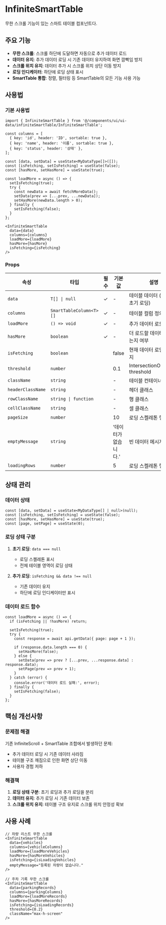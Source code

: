 # InfiniteSmartTable

무한 스크롤 기능이 있는 스마트 테이블 컴포넌트다.

## 주요 기능

- **무한 스크롤**: 스크롤 하단에 도달하면 자동으로 추가 데이터 로드
- **데이터 유지**: 추가 데이터 로딩 시 기존 데이터 유지하여 화면 깜빡임 방지
- **스크롤 위치 유지**: 데이터 추가 시 스크롤 위치 상단 이동 방지
- **로딩 인디케이터**: 하단에 로딩 상태 표시
- **SmartTable 통합**: 정렬, 필터링 등 SmartTable의 모든 기능 사용 가능

## 사용법

### 기본 사용법

```tsx
import { InfiniteSmartTable } from '@/components/ui/ui-data/infiniteSmartTable/InfiniteSmartTable';

const columns = [
  { key: 'id', header: 'ID', sortable: true },
  { key: 'name', header: '이름', sortable: true },
  { key: 'status', header: '상태' },
];

const [data, setData] = useState<MyDataType[]>([]);
const [isFetching, setIsFetching] = useState(false);
const [hasMore, setHasMore] = useState(true);

const loadMore = async () => {
  setIsFetching(true);
  try {
    const newData = await fetchMoreData();
    setData(prev => [...prev, ...newData]);
    setHasMore(newData.length > 0);
  } finally {
    setIsFetching(false);
  }
};

<InfiniteSmartTable
  data={data}
  columns={columns}
  loadMore={loadMore}
  hasMore={hasMore}
  isFetching={isFetching}
/>
```

### Props

| 속성 | 타입 | 필수 | 기본값 | 설명 |
|------|------|------|--------|------|
| `data` | `T[] \| null` | ✓ | - | 테이블 데이터 (null이면 초기 로딩) |
| `columns` | `SmartTableColumn<T>[]` | ✓ | - | 테이블 컬럼 정의 |
| `loadMore` | `() => void` | ✓ | - | 추가 데이터 로드 함수 |
| `hasMore` | `boolean` | ✓ | - | 더 로드할 데이터가 있는지 여부 |
| `isFetching` | `boolean` | | false | 현재 데이터 로딩 중인지 |
| `threshold` | `number` | | 0.1 | IntersectionObserver threshold |
| `className` | `string` | | - | 테이블 컨테이너 클래스 |
| `headerClassName` | `string` | | - | 헤더 클래스 |
| `rowClassName` | `string \| function` | | - | 행 클래스 |
| `cellClassName` | `string` | | - | 셀 클래스 |
| `pageSize` | `number` | | 10 | 로딩 스켈레톤 행 수 |
| `emptyMessage` | `string` | | '데이터가 없습니다.' | 빈 데이터 메시지 |
| `loadingRows` | `number` | | 5 | 로딩 스켈레톤 행 수 |

## 상태 관리

### 데이터 상태

```tsx
const [data, setData] = useState<MyDataType[] | null>(null);
const [isFetching, setIsFetching] = useState(false);
const [hasMore, setHasMore] = useState(true);
const [page, setPage] = useState(0);
```

### 로딩 상태 구분

1. **초기 로딩**: `data === null`
   - 로딩 스켈레톤 표시
   - 전체 테이블 영역이 로딩 상태

2. **추가 로딩**: `isFetching && data !== null`
   - 기존 데이터 유지
   - 하단에 로딩 인디케이터만 표시

### 데이터 로드 함수

```tsx
const loadMore = async () => {
  if (isFetching || !hasMore) return;
  
  setIsFetching(true);
  try {
    const response = await api.getData({ page: page + 1 });
    
    if (response.data.length === 0) {
      setHasMore(false);
    } else {
      setData(prev => prev ? [...prev, ...response.data] : response.data);
      setPage(prev => prev + 1);
    }
  } catch (error) {
    console.error('데이터 로드 실패:', error);
  } finally {
    setIsFetching(false);
  }
};
```

## 핵심 개선사항

### 문제점 해결

기존 InfiniteScroll + SmartTable 조합에서 발생하던 문제:
- 추가 데이터 로딩 시 기존 데이터 사라짐
- 테이블 구조 깨짐으로 인한 화면 상단 이동
- 사용자 경험 저하

### 해결책

1. **로딩 상태 구분**: 초기 로딩과 추가 로딩을 분리
2. **데이터 유지**: 추가 로딩 시 기존 데이터 보존
3. **스크롤 위치 유지**: 테이블 구조 유지로 스크롤 위치 안정성 확보

## 사용 사례

```tsx
// 차량 리스트 무한 스크롤
<InfiniteSmartTable
  data={vehicles}
  columns={vehicleColumns}
  loadMore={loadMoreVehicles}
  hasMore={hasMoreVehicles}
  isFetching={isLoadingVehicles}
  emptyMessage="등록된 차량이 없습니다."
/>

// 주차 기록 무한 스크롤
<InfiniteSmartTable
  data={parkingRecords}
  columns={parkingColumns}
  loadMore={loadMoreRecords}
  hasMore={hasMoreRecords}
  isFetching={isLoadingRecords}
  threshold={0.2}
  className="max-h-screen"
/>
``` 